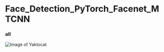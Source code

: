 # Face_Detection_PyTorch_Facenet_MTCNN
### all
![Image of Yaktocat](https://octodex.github.com/images/yaktocat.png)
